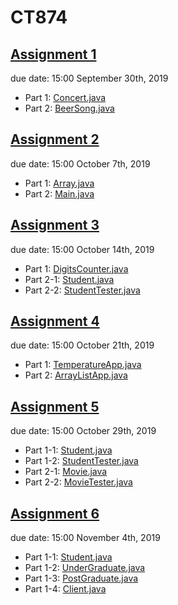 # CT874
## [Assignment 1](https://github.com/Hongjia-Liu/CT874/tree/master/Assignment%201)
due date: 15:00 September 30th, 2019
* Part 1: [Concert.java](https://github.com/Hongjia-Liu/CT874/blob/master/Assignment%201/src/Concert.java)
* Part 2: [BeerSong.java](https://github.com/Hongjia-Liu/CT874/blob/master/Assignment%201/src/BeerSong.java)

## [Assignment 2](https://github.com/Hongjia-Liu/CT874/tree/master/Assignment%202)
due date: 15:00 October 7th, 2019
* Part 1: [Array.java](https://github.com/Hongjia-Liu/CT874/blob/master/Assignment%202/src/Array.java)
* Part 2: [Main.java](https://github.com/Hongjia-Liu/CT874/blob/master/Assignment%202/src/Main.java)

## [Assignment 3](https://github.com/Hongjia-Liu/CT874/tree/master/Assignment%203)
due date: 15:00 October 14th, 2019
* Part 1: [DigitsCounter.java](https://github.com/Hongjia-Liu/CT874/blob/master/Assignment%203/src/DigitsCounter.java)
* Part 2-1: [Student.java](https://github.com/Hongjia-Liu/CT874/blob/master/Assignment%203/src/Student.java)
* Part 2-2: [StudentTester.java](https://github.com/Hongjia-Liu/CT874/blob/master/Assignment%203/src/StudentTester.java)

## [Assignment 4](https://github.com/Hongjia-Liu/CT874/tree/master/Assignment%204)
due date: 15:00 October 21th, 2019
* Part 1: [TemperatureApp.java](https://github.com/Hongjia-Liu/CT874/blob/master/Assignment%204/src/TemperatureApp.java)
* Part 2: [ArrayListApp.java](https://github.com/Hongjia-Liu/CT874/blob/master/Assignment%204/src/ArrayListApp.java)

## [Assignment 5](https://github.com/Hongjia-Liu/CT874/tree/master/Assignment%205)
due date: 15:00 October 29th, 2019
* Part 1-1: [Student.java](https://github.com/Hongjia-Liu/CT874/blob/master/Assignment%205/src/Student.java)
* Part 1-2: [StudentTester.java](https://github.com/Hongjia-Liu/CT874/blob/master/Assignment%205/src/StudentTester.java)
* Part 2-1: [Movie.java](https://github.com/Hongjia-Liu/CT874/blob/master/Assignment%205/src/Movie.java)
* Part 2-2: [MovieTester.java](https://github.com/Hongjia-Liu/CT874/blob/master/Assignment%205/src/MovieTester.java)

## [Assignment 6](https://github.com/Hongjia-Liu/CT874/tree/master/Assignment%206)
due date: 15:00 November 4th, 2019
* Part 1-1: [Student.java](https://github.com/Hongjia-Liu/CT874/blob/master/Assignment%206/src/Student.java)
* Part 1-2: [UnderGraduate.java](https://github.com/Hongjia-Liu/CT874/blob/master/Assignment%206/src/UnderGraduate.java)
* Part 1-3: [PostGraduate.java](https://github.com/Hongjia-Liu/CT874/blob/master/Assignment%206/src/PostGraduate.java)
* Part 1-4: [Client.java](https://github.com/Hongjia-Liu/CT874/blob/master/Assignment%206/src/Client.java)